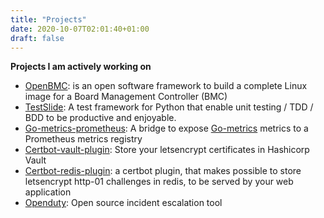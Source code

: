 ```yaml
---
title: "Projects"
date: 2020-10-07T02:01:40+01:00
draft: false
---
```


**Projects I am actively working on**
- [OpenBMC](https://github.com/facebook/openbmc): is an open software framework to build a complete Linux image for a Board Management Controller (BMC)
- [TestSlide](https://github.com/facebookincubator/TestSlide): A test framework for Python that enable unit testing / TDD / BDD to be productive and enjoyable.
- [Go-metrics-prometheus](https://github.com/deathowl/go-metrics-prometheus): A bridge to expose [Go-metrics](https://github.com/rcrowley/go-metrics) metrics to a Prometheus metrics registry
- [Certbot-vault-plugin](https://github.com/deathowl/certbot-vault-plugin): Store your letsencrypt certificates in Hashicorp Vault
- [Certbot-redis-plugin](https://github.com/deathowl/certbot-redis-plugin): a certbot plugin, that makes possible to store letsencrypt http-01 challenges in redis, to be served by your web application
- [Openduty](https://github.com/openduty/openduty): Open source incident escalation tool